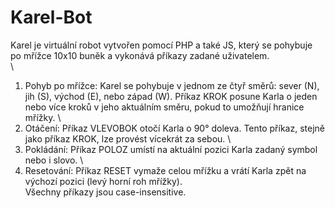# Karel-Bot

Karel je virtuální robot vytvořen pomocí PHP a také JS, který se pohybuje po mřížce 10x10 buněk a vykonává příkazy zadané uživatelem.\
\
1. Pohyb po mřížce:
   Karel se pohybuje v jednom ze čtyř směrů: sever (N), jih (S), východ (E), nebo západ (W).
   Příkaz KROK posune Karla o jeden nebo více kroků v jeho aktuálním směru, pokud to umožňují hranice mřížky.
\   
2. Otáčení:
   Příkaz VLEVOBOK otočí Karla o 90° doleva. Tento příkaz, stejně jako příkaz KROK, lze provést vícekrát za sebou.
\
3. Pokládání:
   Příkaz POLOZ umístí na aktuální pozici Karla zadaný symbol nebo i slovo.
\
4. Resetování:
   Příkaz RESET vymaže celou mřížku a vrátí Karla zpět na výchozí pozici (levý horní roh mřížky).
\
Všechny příkazy jsou case-insensitive.

    

